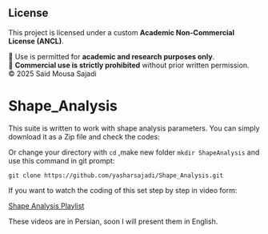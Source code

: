 ## License

This project is licensed under a custom **Academic Non-Commercial License (ANCL)**.

📌 Use is permitted for **academic and research purposes only**.  
🚫 **Commercial use is strictly prohibited** without prior written permission.  
© 2025 Said Mousa Sajadi

# Shape_Analysis
This suite is written to work with shape analysis parameters. You can simply download it as a Zip file and check the codes:

Or change your directory with `cd` ,make new folder `mkdir ShapeAnalysis` and use this command in git prompt:
```
git clone https://github.com/yasharsajadi/Shape_Analysis.git
```
If you want to watch the coding of this set step by step in video form:

[Shape Analysis Playlist](https://www.youtube.com/watch?v=MHBxFC4q0GU&list=PLhiMtjT3auc9PZC6tQ1bi6AbNfMzcEwHZ&index=1&t=679s)

These videos are in Persian, soon I will present them in English.
